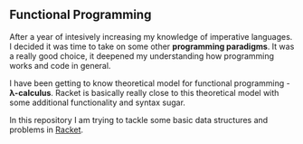 ## Functional Programming

After a year of intesively increasing my knowledge of imperative languages. I decided it was time to take on some other **programming paradigms**. It was a really good choice,
it deepened my understanding how programming works and code in general. 

I have been getting to know theoretical model for functional programming - **λ-calculus**. Racket is basically really close to this theoretical model with some additional functionality and syntax sugar.

In this repository I am trying to tackle some basic data structures and problems in [Racket](https://racket-lang.org/). 
